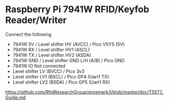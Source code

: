 # Raspberry Pi 7941W RFID/Keyfob Reader/Writer

Connect the following
 - 7941W 5V / Level shifter HV (AVCC) / Pico VSYS (5V)
 - 7941W RX / Level shifter HV1 (ASCL)
 - 7941W TX / Level shifter HV2 (ASDA)
 - 7941W GND / Level shifter GND L/H (A/B) / Pico GND
 - 7941W IO Not connected
 - Level shifter LV (BVCC) / Pico 3v3
 - Level shifter LV1 (BSCL) / Pico GP4 (Uart1 TX)
 - Level shifter LV2 (BSDA) / Pico GP5 (Uart1 RX)
 

https://github.com/RfidResearchGroup/proxmark3/blob/master/doc/T5577_Guide.md